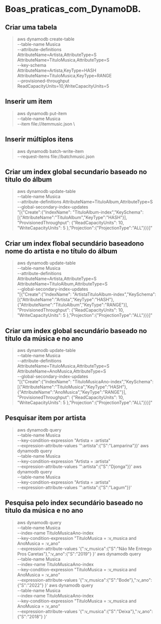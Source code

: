 # Boas_praticas_com_DynamoDB.

## Criar uma tabela

 > aws dynamodb create-table \
    --table-name Musica \
    --attribute-definitions \
        AttributeName=Artista,AttributeType=S \
        AttributeName=TituloMusica,AttributeType=S \
    --key-schema \
        AttributeName=Artista,KeyType=HASH \
        AttributeName=TituloMusica,KeyType=RANGE \
    --provisioned-throughput \
        ReadCapacityUnits=10,WriteCapacityUnits=5

## Inserir um item

 > aws dynamodb put-item \
    --table-name Musica \
    --item file://itemmusic.json \        

## Inserir múltiplos itens    

 > aws dynamodb batch-write-item \
    --request-items file://batchmusic.json

## Criar um index global secundario baseado no título do álbum

 > aws dynamodb update-table \
    --table-name Musica \
    --attribute-definitions AttributeName=TituloAlbum,AttributeType=S \
    --global-secondary-index-updates \
        "[{\"Create\":{\"IndexName\": \"TituloAlbum-index\",\"KeySchema\":[{\"AttributeName\":\"TituloAlbum\",\"KeyType\":\"HASH\"}], \
        \"ProvisionedThroughput\": {\"ReadCapacityUnits\": 10, \"WriteCapacityUnits\": 5      },\"Projection\":{\"ProjectionType\":\"ALL\"}}}]"    


## Criar um index flobal secundário baseadono nome do artista e no título do álbum            

 > aws dynamodb update-table \
    --table-name Musica \
    --attribute-definitions\
        AttributeName=Artista,AttributeType=S \
        AttributeName=TituloAlbum,AttributeType=S \
    --global-secondary-index-updates \
        "[{\"Create\":{\"IndexName\": \"ArtistaTituloAlbum-index\",\"KeySchema\":[{\"AttributeName\":\"Artista\",\"KeyType\":\"HASH\"}, {\"AttributeName\":\"TituloAlbum\",\"KeyType\":\"RANGE\"}], \
        \"ProvisionedThroughput\": {\"ReadCapacityUnits\": 10, \"WriteCapacityUnits\": 5      },\"Projection\":{\"ProjectionType\":\"ALL\"}}}]"


## Criar um index global secundário baseado no título da música e no ano

 > aws dynamodb update-table \
    --table-name Musica \
    --attribute-definitions\
        AttributeName=TituloMusica,AttributeType=S \
        AttributeName=AnoMusica,AttributeType=S \
    --global-secondary-index-updates \
        "[{\"Create\":{\"IndexName\": \"TituloMusicaAno-index\",\"KeySchema\":[{\"AttributeName\":\"TituloMusica\",\"KeyType\":\"HASH\"}, {\"AttributeName\":\"AnoMusica\",\"KeyType\":\"RANGE\"}], \
        \"ProvisionedThroughput\": {\"ReadCapacityUnits\": 10, \"WriteCapacityUnits\": 5      },\"Projection\":{\"ProjectionType\":\"ALL\"}}}]"            


## Pesquisar item por artista            

 > aws dynamodb query \
    --table-name Musica \
    --key-condition-expression "Artista = :artista" \
    --expression-attribute-values  '":artista":{"S":"Lamparina"}}'
  aws dynamodb query \
    --table-name Musica \
    --key-condition-expression "Artista = :artista" \
    --expression-attribute-values  '":artista":{"S":"Djonga"}}'
  aws dynamodb query \
    --table-name Musica \
    --key-condition-expression "Artista = :artista" \
    --expression-attribute-values  '":artista":{"S":"Lagum"}}'

## Pesquisa pelo index secundário baseado no título da música e no ano

 > aws dynamodb query \
    --table-name Musica \
    --index-name TituloMusicaAno-index \
    --key-condition-expression "TituloMusica = :v_musica and AnoMusica = :v_ano" \
    --expression-attribute-values  '{":v_musica":{"S":"Não Me Entrego Pros Caretas"},":v_ano":{"S":"2019"} }'
  aws dynamodb query \
    --table-name Musica \
    --index-name TituloMusicaAno-index \
    --key-condition-expression "TituloMusica = :v_musica and AnoMusica = :v_ano" \
    --expression-attribute-values  '{":v_musica":{"S":"Bode"},":v_ano":{"S":"2022"} }'
  aws dynamodb query \
    --table-name Musica \
    --index-name TituloMusicaAno-index \
    --key-condition-expression "TituloMusica = :v_musica and AnoMusica = :v_ano" \
    --expression-attribute-values  '{":v_musica":{"S":"Deixa"},":v_ano":{"S":"2018"} }'    

